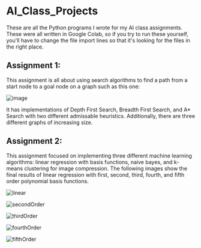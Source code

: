 # AI_Class_Projects
These are all the Python programs I wrote for my AI class assignments. These were all written in Google Colab, so if you try to run these yourself, you'll have to change the file import lines so that it's looking for the files in the right place.

## Assignment 1:
This assignment is all about using search algorithms to find a path from a start node to a goal node on a graph such as this one:

![image](https://github.com/elijahparker000/AI_Class_Projects/assets/60053369/22a1e36d-ab84-4c99-a77f-ce8ac74744ca)

It has implementations of Depth First Search, Breadth First Search, and A* Search with two different admissable heuristics. Additionally, there are three different graphs of increasing size.

## Assignment 2:
This assignment focused on implementing three different machine learning algorithms: linear regression with basis functions, naive bayes, and k-means clustering for image compression. 
The following images show the final results of linear regression with first, second, third, fourth, and fifth order polynomial basis functions. 

![linear](https://github.com/elijahparker000/AI_Class_Projects/assets/60053369/c2814a5a-e581-47e9-b903-9245c056d1f4)

![secondOrder](https://github.com/elijahparker000/AI_Class_Projects/assets/60053369/d253d792-6ac7-488d-80cd-c5f216881fbe)

![thirdOrder](https://github.com/elijahparker000/AI_Class_Projects/assets/60053369/b822ad25-4a83-4f85-8a11-51b58c2419a2)

![fourthOrder](https://github.com/elijahparker000/AI_Class_Projects/assets/60053369/cc6cc646-0557-496e-8c85-6fe6d9e49354)

![fifthOrder](https://github.com/elijahparker000/AI_Class_Projects/assets/60053369/7a8c4326-bb84-4fc2-92a6-694405c4e4ad)





